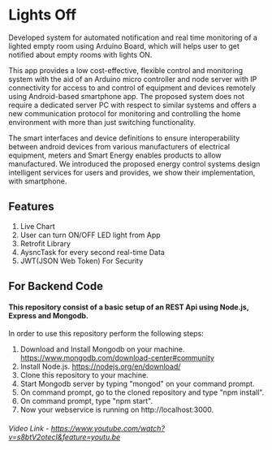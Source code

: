 # Lights Off

Developed system for automated notification and real time monitoring of a lighted empty room using Arduino Board, which will helps user to get notified about empty rooms with lights ON.

This app provides a low cost-effective, flexible control and monitoring system with the aid of an Arduino micro controller and node server with IP connectivity for access to and control of equipment and devices remotely using Android-based smartphone app. The proposed system does not require a dedicated server PC with respect to similar systems and offers a new communication protocol for monitoring and controlling the home environment with more than just switching functionality. 

The smart interfaces and device definitions to ensure interoperability between android devices from various manufacturers of electrical equipment, meters and Smart Energy enables products to allow manufactured. We introduced the proposed energy control systems design intelligent services for users and provides, we show their implementation, with smartphone.


## Features
1. Live Chart <br>
2. User can turn ON/OFF LED light from App <br>
3. Retrofit Library <br>
4. AysncTask for every second real-time Data <br>
5. JWT(JSON Web Token) For Security<br>

## For Backend Code

#### This repository consist of a basic setup of an REST Api using Node.js, Express and Mongodb.

In order to use this repository perform the following steps:

1. Download and Install Mongodb on your machine. https://www.mongodb.com/download-center#community
2. Install Node.js. https://nodejs.org/en/download/
3. Clone this repository to your machine.
4. Start Mongodb server by typing "mongod" on your command prompt.
5. On command prompt, go to the cloned repository and type "npm install".
6. On command prompt, type "npm start".
7. Now your webservice is running on http://localhost:3000.

###### Video Link - https://www.youtube.com/watch?v=s8btV2otecI&feature=youtu.be



